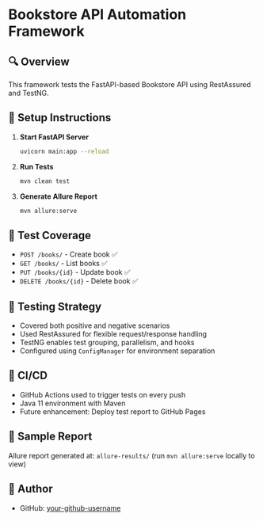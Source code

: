 # Bookstore API Automation Framework

## 🔍 Overview

This framework tests the FastAPI-based Bookstore API using RestAssured and TestNG.

## 🚀 Setup Instructions

1. **Start FastAPI Server**
   ```bash
   uvicorn main:app --reload
   ```

2. **Run Tests**
   ```bash
   mvn clean test
   ```

3. **Generate Allure Report**
   ```bash
   mvn allure:serve
   ```

## 🧪 Test Coverage

- `POST /books/` - Create book ✅
- `GET /books/` - List books ✅
- `PUT /books/{id}` - Update book ✅
- `DELETE /books/{id}` - Delete book ✅

## 🧠 Testing Strategy

- Covered both positive and negative scenarios
- Used RestAssured for flexible request/response handling
- TestNG enables test grouping, parallelism, and hooks
- Configured using `ConfigManager` for environment separation

## 🧰 CI/CD

- GitHub Actions used to trigger tests on every push
- Java 11 environment with Maven
- Future enhancement: Deploy test report to GitHub Pages

## 📂 Sample Report

Allure report generated at: `allure-results/` (run `mvn allure:serve` locally to view)

## 👤 Author

- GitHub: [your-github-username](https://github.com/your-github-username)